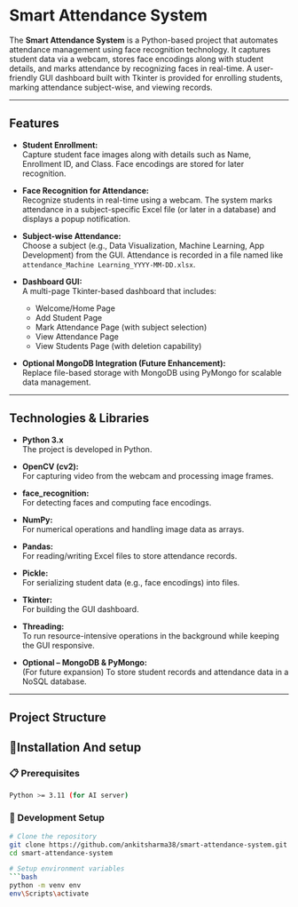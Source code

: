 # Smart Attendance System

The **Smart Attendance System** is a Python-based project that automates attendance management using face recognition technology. It captures student data via a webcam, stores face encodings along with student details, and marks attendance by recognizing faces in real-time. A user-friendly GUI dashboard built with Tkinter is provided for enrolling students, marking attendance subject-wise, and viewing records.

---

## Features

- **Student Enrollment:**  
  Capture student face images along with details such as Name, Enrollment ID, and Class. Face encodings are stored for later recognition.

- **Face Recognition for Attendance:**  
  Recognize students in real-time using a webcam. The system marks attendance in a subject-specific Excel file (or later in a database) and displays a popup notification.

- **Subject-wise Attendance:**  
  Choose a subject (e.g., Data Visualization, Machine Learning, App Development) from the GUI. Attendance is recorded in a file named like `attendance_Machine Learning_YYYY-MM-DD.xlsx`.

- **Dashboard GUI:**  
  A multi-page Tkinter-based dashboard that includes:
  - Welcome/Home Page
  - Add Student Page
  - Mark Attendance Page (with subject selection)
  - View Attendance Page
  - View Students Page (with deletion capability)

- **Optional MongoDB Integration (Future Enhancement):**  
  Replace file-based storage with MongoDB using PyMongo for scalable data management.

---

## Technologies & Libraries

- **Python 3.x**  
  The project is developed in Python.

- **OpenCV (cv2):**  
  For capturing video from the webcam and processing image frames.

- **face_recognition:**  
  For detecting faces and computing face encodings.

- **NumPy:**  
  For numerical operations and handling image data as arrays.

- **Pandas:**  
  For reading/writing Excel files to store attendance records.

- **Pickle:**  
  For serializing student data (e.g., face encodings) into files.

- **Tkinter:**  
  For building the GUI dashboard.

- **Threading:**  
  To run resource-intensive operations in the background while keeping the GUI responsive.

- **Optional – MongoDB & PyMongo:**  
  (For future expansion) To store student records and attendance data in a NoSQL database.

---

## Project Structure

## 🚀Installation And setup

### 📋 Prerequisites
```bash
Python >= 3.11 (for AI server)
```
### 🔧 Development Setup
```bash
# Clone the repository
git clone https://github.com/ankitsharma38/smart-attendance-system.git
cd smart-attendance-system

# Setup environment variables
```bash
python -m venv env
env\Scripts\activate
```
